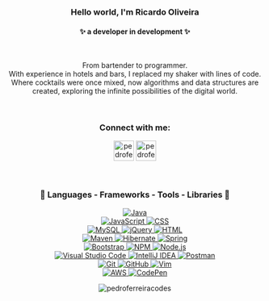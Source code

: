 <h3 align="center">Hello world, I'm Ricardo Oliveira</h3>
<h4 align="center">✨ a developer in development ✨</h4>
<br>

<p align="center">
  From bartender to programmer.
  <br>
  With experience in hotels and bars, I replaced my shaker with lines of code. Where cocktails were once mixed, now algorithms and data structures are created, exploring the infinite possibilities of the digital world.
</p>

<br>
<h3 align="center">Connect with me:</h3>
<p align="center">
<a href="https://www.linkedin.com/in/ricard0oliveira" target="blank"><img src="https://upload.wikimedia.org/wikipedia/commons/thumb/f/f8/LinkedIn_icon_circle.svg/2048px-LinkedIn_icon_circle.svg.png" alt="pedroferreiracodes" height="40" width="40" /></a>
 <a href="mailto:oliveiradevcode@gmail.com" target="blank"><img src="https://static.vecteezy.com/system/resources/previews/016/716/465/original/gmail-icon-free-png.png" alt="pedroferreiracodes" height="40" width="40" /></a>
</p>
<br>
<h3 align="center">🚀 Languages - Frameworks - Tools - Libraries 🚀</h3>
<div align="center">
  <!-- First Row -->
  <div>
    <a href="https://www.java.com" target="_blank" rel="noreferrer">
      <img src="https://skillicons.dev/icons?i=java" alt="Java" />
    </a>
  </div>
  <!-- Second Row -->
  <div>
    <a href="https://developer.mozilla.org/en-US/docs/Web/JavaScript" target="_blank" rel="noreferrer">
      <img src="https://skillicons.dev/icons?i=javascript" alt="JavaScript" />
    </a>
    <a href="https://www.w3schools.com/css/" target="_blank" rel="noreferrer">
      <img src="https://skillicons.dev/icons?i=css" alt="CSS" />
    </a>
  </div>
  <!-- Third Row -->
  <div>
    <a href="https://www.mysql.com/" target="_blank" rel="noreferrer">
      <img src="https://skillicons.dev/icons?i=mysql" alt="MySQL" />
    </a>
    <a href="https://jquery.com/" target="_blank" rel="noreferrer">
      <img src="https://skillicons.dev/icons?i=jquery" alt="jQuery" />
    </a>
    <a href="https://www.w3.org/html/" target="_blank" rel="noreferrer">
      <img src="https://skillicons.dev/icons?i=html" alt="HTML" />
    </a>
  </div>
  <!-- Fourth Row -->
  <div>
    <a href="https://maven.apache.org/" target="_blank" rel="noreferrer">
      <img src="https://skillicons.dev/icons?i=maven" alt="Maven" />
    </a>
    <a href="https://hibernate.org/" target="_blank" rel="noreferrer">
      <img src="https://skillicons.dev/icons?i=hibernate" alt="Hibernate" />
    </a>
    <a href="https://spring.io/" target="_blank" rel="noreferrer">
      <img src="https://skillicons.dev/icons?i=spring" alt="Spring" />
    </a>
  </div>
  <!-- Fifth Row -->
  <div>
    <a href="https://getbootstrap.com/" target="_blank" rel="noreferrer">
      <img src="https://skillicons.dev/icons?i=bootstrap" alt="Bootstrap" />
    </a>
    <a href="https://www.npmjs.com/" target="_blank" rel="noreferrer">
      <img src="https://skillicons.dev/icons?i=npm" alt="NPM" />
    </a>
    <a href="https://nodejs.org/" target="_blank" rel="noreferrer">
      <img src="https://skillicons.dev/icons?i=nodejs" alt="Node.js" />
    </a>
  </div>
  <!-- Sixth Row -->
  <div>
    <a href="https://code.visualstudio.com/" target="_blank" rel="noreferrer">
      <img src="https://skillicons.dev/icons?i=vscode" alt="Visual Studio Code" />
    </a>
    <a href="https://www.jetbrains.com/idea/" target="_blank" rel="noreferrer">
      <img src="https://skillicons.dev/icons?i=idea" alt="IntelliJ IDEA" />
    </a>
    <a href="https://www.postman.com/" target="_blank" rel="noreferrer">
      <img src="https://skillicons.dev/icons?i=postman" alt="Postman" />
    </a>
  </div>
  <!-- Seventh Row -->
  <div>
    <a href="https://git-scm.com/" target="_blank" rel="noreferrer">
      <img src="https://skillicons.dev/icons?i=git" alt="Git" />
    </a>
    <a href="https://github.com/" target="_blank" rel="noreferrer">
      <img src="https://skillicons.dev/icons?i=github" alt="GitHub" />
    </a>
    <a href="https://www.vim.org/" target="_blank" rel="noreferrer">
      <img src="https://skillicons.dev/icons?i=vim" alt="Vim" />
    </a>
  </div>
  <!-- Eighth Row -->
  <div>
    <a href="https://aws.amazon.com/" target="_blank" rel="noreferrer">
      <img src="https://skillicons.dev/icons?i=aws" alt="AWS" />
    </a>
    <a href="https://codepen.io/" target="_blank" rel="noreferrer">
      <img src="https://skillicons.dev/icons?i=codepen" alt="CodePen" />
    </a>
  </div>
</div>

<p align="center">
  <img src="https://github-readme-stats.vercel.app/api/top-langs?username=pedroferreiracodes&show_icons=true&locale=en&layout=compact" alt="pedroferreiracodes" />
</p>
